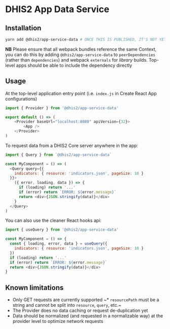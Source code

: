 # DHIS2 App Data Service

## Installation

```sh
yarn add @dhis2/app-service-data # ONCE THIS IS PUBLISHED, IT'S NOT YET
```

**NB** Please ensure that all webpack bundles reference the same Context, you can do this by adding `@dhis2/app-service-data` to `peerDependencies` (rather than `dependencies`) and webpack `externals` for _library_ builds. Top-level apps should be able to include the dependency directly

## Usage

At the top-level application entry point (i.e. `index.js` in Create React App configurations)

```js
import { Provider } from '@dhis2/app-service-data'

export default () => (
    <Provider baseUrl="localhost:8080" apiVersion={32}>
        <App />
    </Provider>
)
```

To request data from a DHIS2 Core server anywhere in the app:

```js
import { Query } from `@dhis2/app-service-data`

const MyComponent = () => (
  <Query query={{
    indicators: { resource: 'indicators.json', pageSize: 10 }
  }}>
    ({ error, loading, data }) => {
      if (loading) return '...'
      if (error) return `ERROR: ${error.message}`
      return <div>{JSON.stringify(data)}</div>
    }
  </Query>
)
```

You can also use the cleaner React hooks api:

```js
import { useQuery } from '@dhis2/app-service-data'

const MyComponent = () => {
  const { loading, error, data } = useQuery({
    indicators: { resource: 'indicators.json', pageSize: 10 }
  })
  if (loading) return '...'
  if (error) return `ERROR: ${error.message}`
  return <div>{JSON.stringify(data)}</div>
}
``` 

## Known limitations

* Only GET requests are currently supported
~* `resourcePath` must be a string and cannot be split into `resource`, `query`, etc.~
* The Provider does no data caching or request de-duplication yet
* Data should be normalized (and requested in a normalizable way) at the provider level to optimize network requests
